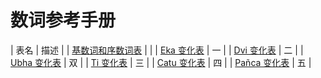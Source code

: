 # 数词参考手册

| 表名 | 描述 |
| [基数词和序数词表](number-cardinal-ordinal.md) |  |
| [Eka 变化表](eka.md) | 一  |
| [Dvi 变化表](dvi.md) | 二 |
| [Ubha 变化表](ubha.md) | 双 |
| [Ti 变化表](ti.md) | 三 |
| [Catu 变化表](catu.md) | 四 |
| [Pañca 变化表](panca.md) | 五 |

